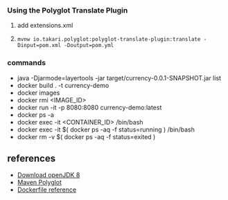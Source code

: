 ### Using the Polyglot Translate Plugin
1. add extensions.xml
2.     mvnw io.takari.polyglot:polyglot-translate-plugin:translate -Dinput=pom.xml -Doutput=pom.yml

### commands
- java -Djarmode=layertools -jar target/currency-0.0.1-SNAPSHOT.jar list
- docker build . -t currency-demo
- docker images
- docker rmi <IMAGE_ID>
- docker run -it -p 8080:8080 currency-demo:latest
- docker ps -a
- docker exec -it <CONTAINER_ID> /bin/bash
- docker exec -it $( docker ps -aq -f status=running ) /bin/bash
- docker rm -v $( docker ps -aq -f status=exited )

## references
- [Download openJDK 8](https://adoptium.net/temurin/releases/?version=8)
- [Maven Polyglot](https://www.baeldung.com/maven-polyglot)
- [Dockerfile reference](https://docs.docker.com/engine/reference/builder/)